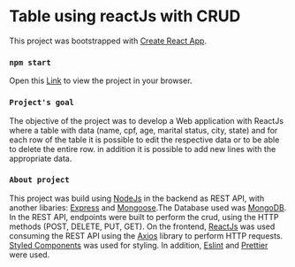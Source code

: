 # Table using reactJs with CRUD

This project was bootstrapped with [Create React App](https://github.com/facebook/create-react-app).


### `npm start`

Open this [Link](http://3.83.74.185:3000) to view the project in your browser.

### `Project's goal`
The objective of the project was to develop a Web application with ReactJs where a table with data (name, cpf, age, marital status, city, state) and for each row of the table it is possible to edit the respective data or to be able to delete the entire row. in addition it is possible to add new lines with the appropriate data.


### `About project`

This project was build using [NodeJs](https://nodejs.org/en/) in the backend as REST API, with another libaries: 
[Express](https://www.npmjs.com/package/express) and [Mongoose](https://www.npmjs.com/package/mongoose).The Database used was [MongoDB](https://www.mongodb.com/pt-br). In the REST API, endpoints were built to perform the crud, using the HTTP methods (POST, DELETE, PUT, GET). On the frontend, [ReactJs](https://pt-br.reactjs.org/) was used consuming the REST API using the [Axios](https://github.com/axios/axios) library to perform HTTP requests. [Styled Components](https://www.npmjs.com/package/styled-components) was used for styling. In addition, [Eslint](https://eslint.org/) and [Prettier](https://prettier.io/) were used. 
